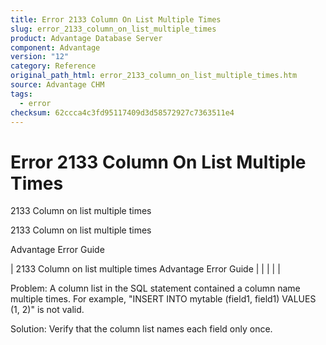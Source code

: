 ```yaml
---
title: Error 2133 Column On List Multiple Times
slug: error_2133_column_on_list_multiple_times
product: Advantage Database Server
component: Advantage
version: "12"
category: Reference
original_path_html: error_2133_column_on_list_multiple_times.htm
source: Advantage CHM
tags:
  - error
checksum: 62ccca4c3fd95117409d3d58572927c7363511e4
---
```


# Error 2133 Column On List Multiple Times

2133 Column on list multiple times

2133 Column on list multiple times

Advantage Error Guide

| 2133 Column on list multiple times  Advantage Error Guide |  |  |  |  |

Problem: A column list in the SQL statement contained a column name multiple times. For example, "INSERT INTO mytable (field1, field1) VALUES (1, 2)" is not valid.

Solution: Verify that the column list names each field only once.
